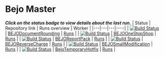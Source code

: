 # Bejo Master 
_**Click on the status badge to view details about the last run.**_ 
| Status | Repository link | Runs overview | Worker |
|---|---|---|:---:| 
| [![Build Status](https://dev.azure.com/navertica/BusinessCentral/_apis/build/status%2FBejo%2FMaster%2FBEJODocumentRounding%20Master?repoName=BEJODocumentRounding&branchName=master)](https://dev.azure.com/navertica/BusinessCentral/_build/latest?definitionId=336&repoName=BEJODocumentRounding&branchName=master) | [BEJODocumentRounding](https://dev.azure.com/navertica/BusinessCentral/_git/BEJODocumentRounding) | [Runs](https://dev.azure.com/navertica/BusinessCentral/_build?definitionId=336) | 
| [![Build Status](https://dev.azure.com/navertica/BusinessCentral/_apis/build/status%2FBejo%2FMaster%2FBEJOOneStopShop%20Master?repoName=BEJOOneStopShop&branchName=master)](https://dev.azure.com/navertica/BusinessCentral/_build/latest?definitionId=652&repoName=BEJOOneStopShop&branchName=master) | [BEJOOneStopShop](https://dev.azure.com/navertica/BusinessCentral/_git/BEJOOneStopShop) | [Runs](https://dev.azure.com/navertica/BusinessCentral/_build?definitionId=652) | 
| [![Build Status](https://dev.azure.com/navertica/BusinessCentral/_apis/build/status%2FBejo%2FMaster%2FBEJOReportPack%20Master?repoName=BEJOReportPack&branchName=master)](https://dev.azure.com/navertica/BusinessCentral/_build/latest?definitionId=363&repoName=BEJOReportPack&branchName=master) | [BEJOReportPack](https://dev.azure.com/navertica/BusinessCentral/_git/BEJOReportPack) | [Runs](https://dev.azure.com/navertica/BusinessCentral/_build?definitionId=363) | 
| [![Build Status](https://dev.azure.com/navertica/BusinessCentral/_apis/build/status%2FBejo%2FMaster%2FBEJOReverseCharge%20Master?repoName=BEJOReverseCharge&branchName=master)](https://dev.azure.com/navertica/BusinessCentral/_build/latest?definitionId=348&repoName=BEJOReverseCharge&branchName=master) | [BEJOReverseCharge](https://dev.azure.com/navertica/BusinessCentral/_git/BEJOReverseCharge) | [Runs](https://dev.azure.com/navertica/BusinessCentral/_build?definitionId=348) | 
| [![Build Status](https://dev.azure.com/navertica/BusinessCentral/_apis/build/status%2FBejo%2FMaster%2FBEJOSmallModification%20Master?repoName=BEJOSmallModification&branchName=master)](https://dev.azure.com/navertica/BusinessCentral/_build/latest?definitionId=345&repoName=BEJOSmallModification&branchName=master) | [BEJOSmallModification](https://dev.azure.com/navertica/BusinessCentral/_git/BEJOSmallModification) | [Runs](https://dev.azure.com/navertica/BusinessCentral/_build?definitionId=345) | 
| [![Build Status](https://dev.azure.com/navertica/BusinessCentral/_apis/build/status%2FBejo%2FMaster%2FBejoTemporaryHotfix%20Master?repoName=BejoTemporaryHotfix&branchName=master)](https://dev.azure.com/navertica/BusinessCentral/_build/latest?definitionId=1349&repoName=BejoTemporaryHotfix&branchName=master) | [BejoTemporaryHotfix](https://dev.azure.com/navertica/BusinessCentral/_git/BejoTemporaryHotfix) | [Runs](https://dev.azure.com/navertica/BusinessCentral/_build?definitionId=1349) | 

